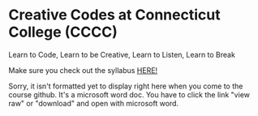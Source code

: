# Creative Codes at Connecticut College (CCCC)
Learn to Code, Learn to be Creative, Learn to Listen, Learn to Break

Make sure you check out the syllabus <a href="https://github.com/dfict/CreativeCodes/blob/main/CC_101_syllabus_1.1.docx"> HERE! </a>

Sorry, it isn't formatted yet to display right here when you come to the course github. It's a microsoft word doc. You have to click the link "view raw" or "download" and open with microsoft word.